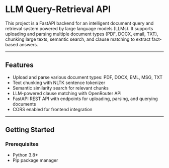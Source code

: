 # LLM Query-Retrieval API

This project is a FastAPI backend for an intelligent document query and retrieval system powered by large language models (LLMs). It supports uploading and parsing multiple document types (PDF, DOCX, email, TXT), chunking large texts, semantic search, and clause matching to extract fact-based answers.

---

## Features

- Upload and parse various document types: PDF, DOCX, EML, MSG, TXT
- Text chunking with NLTK sentence tokenizer
- Semantic similarity search for relevant chunks
- LLM-powered clause matching with OpenRouter API
- FastAPI REST API with endpoints for uploading, parsing, and querying documents
- CORS enabled for frontend integration

---

## Getting Started

### Prerequisites

- Python 3.8+
- Pip package manager